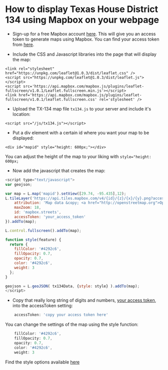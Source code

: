 # How to display Texas House District 134 using Mapbox on your webpage

* Sign-up for a free Mapbox account [here](https://www.mapbox.com/signup/?plan=starter).
This will give you an access token to generate maps using Mapbox. You can find your access token from [here](https://www.mapbox.com/studio/account/tokens/).

* Include the CSS and Javascript libraries into the page that will display the map: 
```
<link rel="stylesheet" href="https://unpkg.com/leaflet@1.0.3/dist/leaflet.css" />
<script src="https://unpkg.com/leaflet@1.0.3/dist/leaflet.js"></script>
<script src='https://api.mapbox.com/mapbox.js/plugins/leaflet-fullscreen/v1.0.1/Leaflet.fullscreen.min.js'></script>
<link href='https://api.mapbox.com/mapbox.js/plugins/leaflet-fullscreen/v1.0.1/leaflet.fullscreen.css' rel='stylesheet' />
```
* Upload the TX-134 map file `tx134.js` to your server and include it's location:
```
<script src="/js/tx134.js"></script>
```
* Put a div element with a certain id where you want your map to be displayed:

```
<div id="mapid" style="height: 600px;"></div>
```
You can adjust the height of the map to your liking with `style="height: 600px;`

* Now add the javascript that creates the map:
```javascript
<script type="text/javascript">
var geojson;

var map = L.map('mapid').setView([29.74, -95.435],12);
L.tileLayer('https://api.tiles.mapbox.com/v4/{id}/{z}/{x}/{y}.png?access_token={accessToken}', {
    attribution: 'Map data &copy; <a href="http://openstreetmap.org">OpenStreetMap</a> contributors, <a href="http://creativecommons.org/licenses/by-sa/2.0/">CC-BY-SA</a>, Imagery © <a href="http://mapbox.com">Mapbox</a>',
    maxZoom: 18,
    id: 'mapbox.streets',
    accessToken: 'your_access_token'
}).addTo(map);

L.control.fullscreen().addTo(map);

function style(feature) {
  return {
    fillColor: '#4292c6',
    fillOpacity: 0.7,
    opacity: 0.7,
    color: '#4292c6',
    weight: 3
  };
}

geojson = L.geoJSON( tx134Data, {style: style} ).addTo(map);
</script>
```
* Copy that really long string of digits and numbers, [your access token](https://www.mapbox.com/studio/account/tokens/), into the accessToken setting: 

```javascript
    accessToken: 'copy your access token here'
```
You can change the settings of the map using the style function:
```javascript
    fillColor: '#4292c6',
    fillOpacity: 0.7,
    opacity: 0.7,
    color: '#4292c6',
    weight: 3
```

Find the style options available [here](http://leafletjs.com/reference-1.0.3.html#path)
